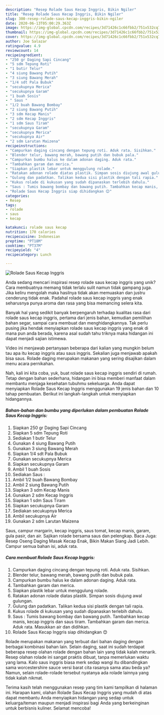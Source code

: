 ```yaml
---
description: "Resep Rolade Saus Kecap Inggris, Bikin Ngiler"
title: "Resep Rolade Saus Kecap Inggris, Bikin Ngiler"
slug: 300-resep-rolade-saus-kecap-inggris-bikin-ngiler
date: 2020-06-13T05:00:29.363Z
image: https://img-global.cpcdn.com/recipes/3d71426c1c66fbb2/751x532cq70/rolade-saus-kecap-inggris-foto-resep-utama.jpg
thumbnail: https://img-global.cpcdn.com/recipes/3d71426c1c66fbb2/751x532cq70/rolade-saus-kecap-inggris-foto-resep-utama.jpg
cover: https://img-global.cpcdn.com/recipes/3d71426c1c66fbb2/751x532cq70/rolade-saus-kecap-inggris-foto-resep-utama.jpg
author: Joe Salazar
ratingvalue: 4.9
reviewcount: 14
recipeingredient:
- "250 gr Daging Sapi Cincang"
- "5 sdm Tepung Roti"
- "1 butir Telur"
- "4 siung Bawang Putih"
- "3 siung Bawang Merah"
- "1/4 sdt Pala Bubuk"
- "secukupnya Merica"
- "secukupnya Garam"
- "1 buah Sosis"
- " Saus "
- "1/2 buah Bawang Bombay"
- "2 siung Bawang Putih"
- "3 sdm Kecap Manis"
- "2 sdm Kecap Inggris"
- "1 sdm Saus Tiram"
- "secukupnya Garam"
- "secukupnya Merica"
- "secukupnya Air"
- "2 sdm Larutan Maizena"
recipeinstructions:
- "Campurkan daging cincang dengan tepung roti. Aduk rata. Sisihkan."
- "Blender telur, bawang merah, bawang putih dan bubuk pala."
- "Campurkan bumbu halus ke dalam adonan daging. Aduk rata."
- "Tambahkan garam dan merica."
- "Siapkan plastik lebar untuk menggulung rolade."
- "Ratakan adonan rolade diatas plastik. Simpan sosis diujung awal gulungan."
- "Gulung dan padatkan. Talikan kedua sisi plastik dengan tali rapia."
- "Kukus rolade di kukusan yang sudah dipanaskan terlebih dahulu."
- "Saus : Tumis bawang bombay dan bawang putih. Tambahkan kecap manis, kecap inggris dan saus tiram. Tambahkan garam dan merica. Aduk rata. Masukkan air dan didihkan."
- "Rolade Saus Kecap Inggris siap dihidangkan 😊"
categories:
- Resep
tags:
- rolade
- saus
- kecap

katakunci: rolade saus kecap 
nutrition: 170 calories
recipecuisine: Indonesian
preptime: "PT18M"
cooktime: "PT37M"
recipeyield: "4"
recipecategory: Lunch

---
```



![Rolade Saus Kecap Inggris](https://img-global.cpcdn.com/recipes/3d71426c1c66fbb2/751x532cq70/rolade-saus-kecap-inggris-foto-resep-utama.jpg)

Anda sedang mencari inspirasi resep rolade saus kecap inggris yang unik? Cara membuatnya memang tidak terlalu sulit namun tidak gampang juga. Jika keliru mengolah maka hasilnya tidak akan memuaskan dan justru cenderung tidak enak. Padahal rolade saus kecap inggris yang enak seharusnya punya aroma dan rasa yang bisa memancing selera kita.

Banyak hal yang sedikit banyak berpengaruh terhadap kualitas rasa dari rolade saus kecap inggris, pertama dari jenis bahan, kemudian pemilihan bahan segar, sampai cara membuat dan menghidangkannya. Tak perlu pusing jika hendak menyiapkan rolade saus kecap inggris yang enak di mana pun anda berada, karena asal sudah tahu triknya maka hidangan ini dapat menjadi sajian istimewa.

Video ini menjawab pertanyaan beberapa dari kalian yang mungkin belum tau apa itu kecap inggris atau saus inggris. Sekalian juga menjawab apakah bisa saus. Rolade daging merupakan makanan yang sering disajikan dalam menu acara pernikahan.


Nah, kali ini kita coba, yuk, buat rolade saus kecap inggris sendiri di rumah. Tetap dengan bahan sederhana, hidangan ini bisa memberi manfaat dalam membantu menjaga kesehatan tubuhmu sekeluarga. Anda dapat menyiapkan Rolade Saus Kecap Inggris menggunakan 19 jenis bahan dan 10 tahap pembuatan. Berikut ini langkah-langkah untuk menyiapkan hidangannya.

<!--inarticleads1-->

##### Bahan-bahan dan bumbu yang diperlukan dalam pembuatan Rolade Saus Kecap Inggris:

1. Siapkan 250 gr Daging Sapi Cincang
1. Siapkan 5 sdm Tepung Roti
1. Sediakan 1 butir Telur
1. Gunakan 4 siung Bawang Putih
1. Gunakan 3 siung Bawang Merah
1. Siapkan 1/4 sdt Pala Bubuk
1. Gunakan secukupnya Merica
1. Siapkan secukupnya Garam
1. Ambil 1 buah Sosis
1. Sediakan  Saus :
1. Ambil 1/2 buah Bawang Bombay
1. Ambil 2 siung Bawang Putih
1. Siapkan 3 sdm Kecap Manis
1. Gunakan 2 sdm Kecap Inggris
1. Siapkan 1 sdm Saus Tiram
1. Siapkan secukupnya Garam
1. Sediakan secukupnya Merica
1. Ambil secukupnya Air
1. Gunakan 2 sdm Larutan Maizena


Saus, campur margarin, kecap inggris, saus tomat, kecap manis, garam, gula pasir, dan air. Sajikan rolade bersama saus dan pelengkap. Baca Juga: Resep Oseng Daging Masak Kecap Enak, Bikin Makan Siang Jadi Lebih. Campur semua bahan isi, aduk rata. 

<!--inarticleads2-->

##### Cara membuat Rolade Saus Kecap Inggris:

1. Campurkan daging cincang dengan tepung roti. Aduk rata. Sisihkan.
1. Blender telur, bawang merah, bawang putih dan bubuk pala.
1. Campurkan bumbu halus ke dalam adonan daging. Aduk rata.
1. Tambahkan garam dan merica.
1. Siapkan plastik lebar untuk menggulung rolade.
1. Ratakan adonan rolade diatas plastik. Simpan sosis diujung awal gulungan.
1. Gulung dan padatkan. Talikan kedua sisi plastik dengan tali rapia.
1. Kukus rolade di kukusan yang sudah dipanaskan terlebih dahulu.
1. Saus : Tumis bawang bombay dan bawang putih. Tambahkan kecap manis, kecap inggris dan saus tiram. Tambahkan garam dan merica. Aduk rata. Masukkan air dan didihkan.
1. Rolade Saus Kecap Inggris siap dihidangkan 😊


Rolade merupakan makanan yang terbuat dari bahan daging dengan berbagai kombinasi bahan lain. Selain daging, saat ini sudah terdapat beberapa resep olahan rolade dengan bahan lain yang tidak kalah menarik. Resep olahan rolade ini sangat praktis dibuat, tanpa memerlukan waktu yang lama. Kalo saus inggris biasa merk sedap wangi itu dibandingkan sama worcestershire sauce versi barat cita rasanya sama atau beda ya? Namun, selain rolade-rolade tersebut nyatanya ada rolade lainnya yang tidak kalah nikmat. 

Terima kasih telah menggunakan resep yang tim kami tampilkan di halaman ini. Harapan kami, olahan Rolade Saus Kecap Inggris yang mudah di atas dapat membantu Anda menyiapkan hidangan yang sedap untuk keluarga/teman maupun menjadi inspirasi bagi Anda yang berkeinginan untuk berbisnis kuliner. Selamat mencoba!
